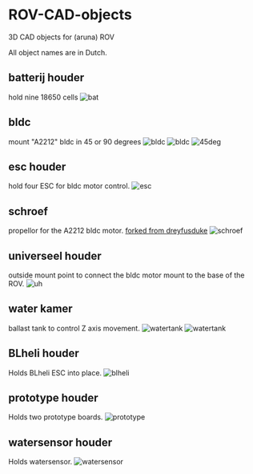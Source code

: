 # ROV-CAD-objects
3D CAD objects for (aruna) ROV

All object names are in Dutch.

## batterij houder
hold nine 18650 cells
![bat](./batterij_houder/blueprint.svg)

## bldc
mount "A2212" bldc in 45 or 90 degrees
![bldc](./bldc/bldc_blueprint.svg)
![bldc](./bldc/bldc_blueprint_side.svg)
![45deg](./bldc/45_deg_mount_blueprint.svg)

## esc houder
hold four ESC for bldc motor control.
![esc](./esc_houder/esc_blueprint.svg)

## schroef
propellor for the A2212 bldc motor. [forked from dreyfusduke](https://www.thingiverse.com/thing:986079)
![schroef](./schroef/schroef_blueprint.svg)

## universeel houder
outside mount point to connect the bldc motor mount to the base of the ROV.
![uh](./universeel_houder/blueprint.svg)

## water kamer
ballast tank to control Z axis movement.
![watertank](./water_kamer/waterkamer_blueprint.svg)
![watertank](./water_kamer/waterkamer_dop_blueprint.svg)

## BLheli houder
Holds BLheli ESC into place.
![blheli](./blheli_houder/blheli_houder_blueprint.svg)

## prototype houder
Holds two prototype boards.
![prototype](./prototype_houder/prototype_houder_blueprint.svg)

## watersensor houder
Holds watersensor.
![watersensor](./watersensor_houder/watersensor_blueprint.svg)

